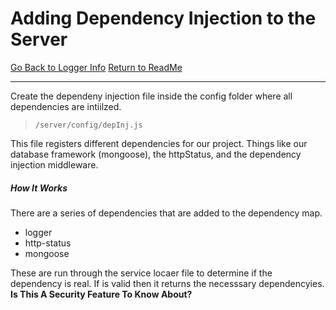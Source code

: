 # Adding Dependency Injection to the Server

[Go Back to Logger Info](./logger.md)
[Return to ReadMe](../../../README.md)

___

Create the dependeny injection file inside the config folder where all dependencies are intiilzed.
  
  > `/server/config/depInj.js`

This file registers different dependencies for our project. Things like our database framework (mongoose), the httpStatus, and the dependency injection middleware.

##### How It Works

There are a series of dependencies that are added to the dependency map.

- logger
- http-status
- mongoose

These are run through the service locaer file to determine if the dependency is real. If is valid then it returns the necesssary dependencyies. **Is This A Security Feature To Know About?**